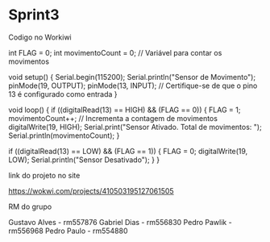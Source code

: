 # Sprint3
Codigo no Workiwi

int FLAG = 0;
int movimentoCount = 0; // Variável para contar os movimentos

void setup() {
  Serial.begin(115200);
  Serial.println("Sensor de Movimento");
  pinMode(19, OUTPUT);
  pinMode(13, INPUT); // Certifique-se de que o pino 13 é configurado como entrada
}

void loop() {
  if ((digitalRead(13) == HIGH) && (FLAG == 0)) {
    FLAG = 1;
    movimentoCount++; // Incrementa a contagem de movimentos
    digitalWrite(19, HIGH);
    Serial.print("Sensor Ativado. Total de movimentos: ");
    Serial.println(movimentoCount);
  }

  if ((digitalRead(13) == LOW) && (FLAG == 1)) {
    FLAG = 0;
    digitalWrite(19, LOW);
    Serial.println("Sensor Desativado");
  }
}

link do projeto no site 

https://wokwi.com/projects/410503195127061505

RM do grupo

Gustavo Alves - rm557876
Gabriel Dias - rm556830
Pedro Pawlik - rm556968
Pedro Paulo - rm554880
